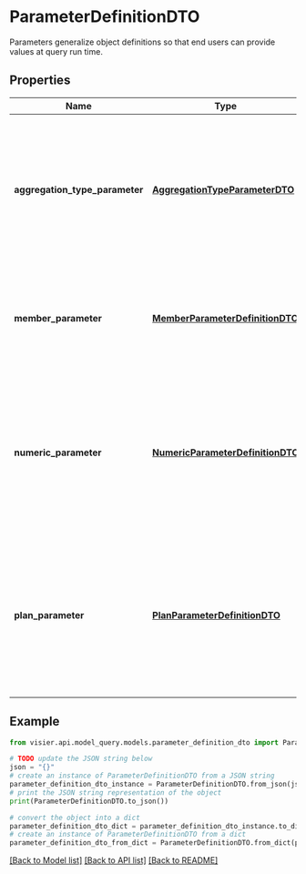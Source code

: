 # ParameterDefinitionDTO

Parameters generalize object definitions so that end users can provide values at query run time.

## Properties

Name | Type | Description | Notes
------------ | ------------- | ------------- | -------------
**aggregation_type_parameter** | [**AggregationTypeParameterDTO**](AggregationTypeParameterDTO.md) | An aggregation parameter. Such parameters enable control over how applicable metrics aggregate their results. | [optional] 
**member_parameter** | [**MemberParameterDefinitionDTO**](MemberParameterDefinitionDTO.md) | A filter parameter that can be set with dimension members for the end user to select. | [optional] 
**numeric_parameter** | [**NumericParameterDefinitionDTO**](NumericParameterDefinitionDTO.md) | A parameter with a numeric data type. A numeric parameter can be set with an optional default value and value range. | [optional] 
**plan_parameter** | [**PlanParameterDefinitionDTO**](PlanParameterDefinitionDTO.md) | A parameter on a planning metric. Plan parameters resolve planning model metrics to a specific plan and scenario or snapshot. | [optional] 

## Example

```python
from visier.api.model_query.models.parameter_definition_dto import ParameterDefinitionDTO

# TODO update the JSON string below
json = "{}"
# create an instance of ParameterDefinitionDTO from a JSON string
parameter_definition_dto_instance = ParameterDefinitionDTO.from_json(json)
# print the JSON string representation of the object
print(ParameterDefinitionDTO.to_json())

# convert the object into a dict
parameter_definition_dto_dict = parameter_definition_dto_instance.to_dict()
# create an instance of ParameterDefinitionDTO from a dict
parameter_definition_dto_from_dict = ParameterDefinitionDTO.from_dict(parameter_definition_dto_dict)
```
[[Back to Model list]](../README.md#documentation-for-models) [[Back to API list]](../README.md#documentation-for-api-endpoints) [[Back to README]](../README.md)


